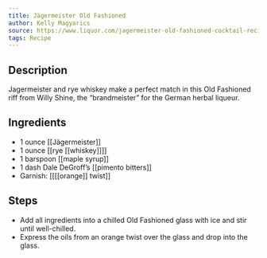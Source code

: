 ```yaml
---
title: Jägermeister Old Fashioned
author: Kelly Magyarics
source: https://www.liquor.com/jagermeister-old-fashioned-cocktail-recipe-5080940
tags: Recipe
---
```

## Description
Jagermeister and rye whiskey make a perfect match in this Old Fashioned riff from Willy Shine, the “brandmeister” for the German herbal liqueur.
## Ingredients
- 1 ounce [[Jägermeister]]
- 1 ounce [[rye [[whiskey]]]] 
- 1 barspoon [[maple syrup]] 
- 1 dash Dale DeGroff’s [[pimento bitters]]
- Garnish: [[[[orange]] twist]]
## Steps
- Add all ingredients into a chilled Old Fashioned glass with ice and stir until well-chilled.
- Express the oils from an orange twist over the glass and drop into the glass.
